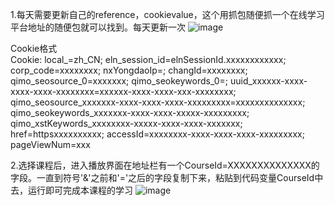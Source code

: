 1.每天需要更新自己的reference，cookievalue，这个用抓包随便抓一个在线学习平台地址的随便包就可以找到。每天更新一次
![image](https://github.com/wfsunzehao/HttpRequestForCourse/assets/52879120/3bdd14b6-f985-44a3-bfe2-9c6b5a5a728e)


Cookie格式   
Cookie: local_=zh_CN; eln_session_id=elnSessionId.xxxxxxxxxxxx; corp_code=xxxxxxxx; nxYongdaoIp=; changId=xxxxxxxx; qimo_seosource_0=xxxxxxx; qimo_seokeywords_0=; uuid_xxxxxx-xxxx-xxxx-xxxx-xxxxxxxx=xxxxxx-xxxx-xxxx-xxx-xxxxxxxx; qimo_seosource_xxxxxxx-xxxx-xxxx-xxxx-xxxxxxxxx=xxxxxxxxxxxxxx; qimo_seokeywords_xxxxxxx-xxxx-xxxx-xxxxx-xxxxxxxxx; qimo_xstKeywords_xxxxxxxx-xxxxx-xxxx-xxxx-xxxxxxx; href=httpsxxxxxxxxxx; accessId=xxxxxxxx-xxxx-xxxx-xxxx-xxxxxxxxx; pageViewNum=xxx

2.选择课程后，进入播放界面在地址栏有一个CourseId=XXXXXXXXXXXXXX的字段。一直到符号'&'之前和'='之后的字段复制下来，粘贴到代码变量CourseId中去，运行即可完成本课程的学习
![image](https://github.com/wfsunzehao/HttpRequestForCourse/assets/52879120/ba99bd80-71e0-46cc-88fb-dc7ab695cf7b)
